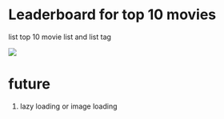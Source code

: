 # Leaderboard for top 10  movies
list top 10 movie list and list tag 

<img src="./assets/leaderboard_movie.gif">

# future
1. lazy loading or image loading